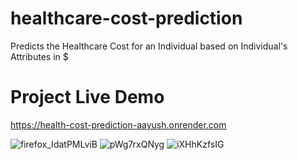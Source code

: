 # healthcare-cost-prediction
 Predicts the Healthcare Cost for an Individual based on Individual's Attributes in $
 
# Project Live Demo
https://health-cost-prediction-aayush.onrender.com

![firefox_IdatPMLviB](https://user-images.githubusercontent.com/29508011/221406499-5e18aeff-79d0-4dc7-9a7f-2f6d444fc6ea.png)
![pWg7rxQNyg](https://user-images.githubusercontent.com/29508011/221406511-804971b0-0694-48f7-b1c1-7e2929c8e0b8.png)
![iXHhKzfsIG](https://user-images.githubusercontent.com/29508011/221406519-eeaaf04e-2009-4d81-9122-d2bcb283feab.png)
